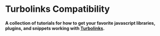 # Turbolinks Compatibility

#### A collection of tutorials for how to get your favorite javascript libraries, plugins, and snippets working with [Turbolinks](https://github.com/rails/turbolinks).

